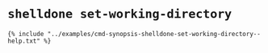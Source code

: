 # `shelldone set-working-directory`

```console
{% include "../examples/cmd-synopsis-shelldone-set-working-directory--help.txt" %}
```

